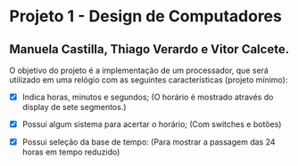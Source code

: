 # Projeto 1 - Design de Computadores
## Manuela Castilla, Thiago Verardo e Vitor Calcete.

O objetivo do projeto é a implementação de um processador, que será utilizado em uma relógio com as seguintes características (projeto mínimo):

- [x] Indica horas, minutos e segundos;
(O horário é mostrado através do display de sete segmentos.)

- [x] Possui algum sistema para acertar o horário;
(Com switches e botões)

- [x] Possui seleção da base de tempo:
(Para mostrar a passagem das 24 horas em tempo reduzido)

